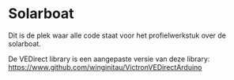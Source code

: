 # Solarboat
Dit is de plek waar alle code staat voor het profielwerkstuk over de solarboat.

De VEDirect library is een aangepaste versie van deze library: https://www.github.com/winginitau/VictronVEDirectArduino 
